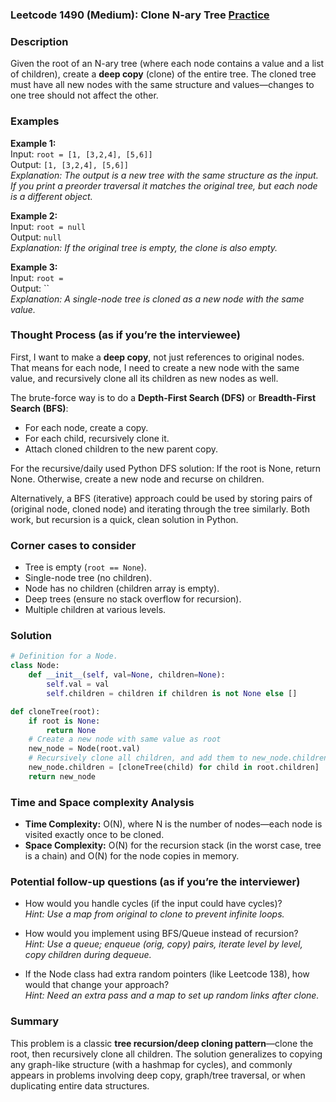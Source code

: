 ### Leetcode 1490 (Medium): Clone N-ary Tree [Practice](https://leetcode.com/problems/clone-n-ary-tree)

### Description  
Given the root of an N-ary tree (where each node contains a value and a list of children), create a **deep copy** (clone) of the entire tree. The cloned tree must have all new nodes with the same structure and values—changes to one tree should not affect the other.

### Examples  
**Example 1:**  
Input: `root = [1, [3,2,4], [5,6]]`  
Output: `[1, [3,2,4], [5,6]]`  
*Explanation: The output is a new tree with the same structure as the input. If you print a preorder traversal it matches the original tree, but each node is a different object.*

**Example 2:**  
Input: `root = null`  
Output: `null`  
*Explanation: If the original tree is empty, the clone is also empty.*

**Example 3:**  
Input: `root = `  
Output: ``  
*Explanation: A single-node tree is cloned as a new node with the same value.*

### Thought Process (as if you’re the interviewee)  
First, I want to make a **deep copy**, not just references to original nodes. That means for each node, I need to create a new node with the same value, and recursively clone all its children as new nodes as well.

The brute-force way is to do a **Depth-First Search (DFS)** or **Breadth-First Search (BFS)**:
- For each node, create a copy.
- For each child, recursively clone it.
- Attach cloned children to the new parent copy.

For the recursive/daily used Python DFS solution: If the root is None, return None. Otherwise, create a new node and recurse on children.

Alternatively, a BFS (iterative) approach could be used by storing pairs of (original node, cloned node) and iterating through the tree similarly. Both work, but recursion is a quick, clean solution in Python.

### Corner cases to consider  
- Tree is empty (`root == None`).
- Single-node tree (no children).
- Node has no children (children array is empty).
- Deep trees (ensure no stack overflow for recursion).
- Multiple children at various levels.

### Solution

```python
# Definition for a Node.
class Node:
    def __init__(self, val=None, children=None):
        self.val = val
        self.children = children if children is not None else []

def cloneTree(root):
    if root is None:
        return None
    # Create a new node with same value as root
    new_node = Node(root.val)
    # Recursively clone all children, and add them to new_node.children
    new_node.children = [cloneTree(child) for child in root.children]
    return new_node
```

### Time and Space complexity Analysis  
- **Time Complexity:** O(N), where N is the number of nodes—each node is visited exactly once to be cloned.
- **Space Complexity:** O(N) for the recursion stack (in the worst case, tree is a chain) and O(N) for the node copies in memory.

### Potential follow-up questions (as if you’re the interviewer)  
- How would you handle cycles (if the input could have cycles)?  
  *Hint: Use a map from original to clone to prevent infinite loops.*

- How would you implement using BFS/Queue instead of recursion?  
  *Hint: Use a queue; enqueue (orig, copy) pairs, iterate level by level, copy children during dequeue.*

- If the Node class had extra random pointers (like Leetcode 138), how would that change your approach?  
  *Hint: Need an extra pass and a map to set up random links after clone.*

### Summary
This problem is a classic **tree recursion/deep cloning pattern**—clone the root, then recursively clone all children. The solution generalizes to copying any graph-like structure (with a hashmap for cycles), and commonly appears in problems involving deep copy, graph/tree traversal, or when duplicating entire data structures.